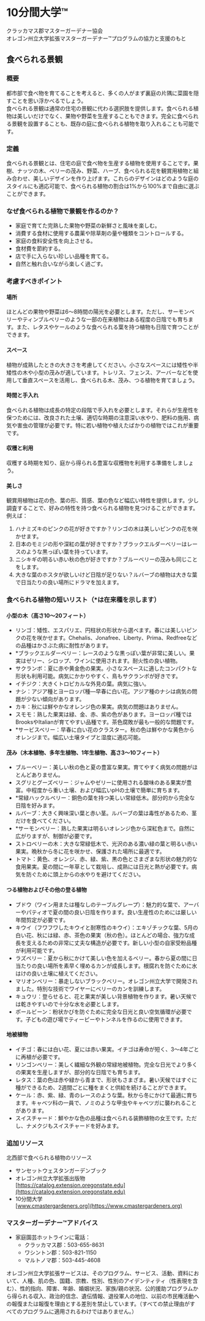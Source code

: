 # 10分間大学™

クラッカマス郡マスターガーデナー協会  
オレゴン州立大学拡張マスターガーデナー™プログラムの協力と支援のもと  

## 食べられる景観

### 概要  
都市部で食べ物を育てることを考えると、多くの人がまず裏庭の片隅に菜園を隠すことを思い浮かべるでしょう。  
食べられる景観は通常の住宅の景観に代わる選択肢を提供します。食べられる植物は美しいだけでなく、果物や野菜を生産することもできます。完全に食べられる景観を設置することも、既存の庭に食べられる植物を取り入れることも可能です。  

### 定義  
食べられる景観とは、住宅の庭で食べ物を生産する植物を使用することです。果樹、ナッツの木、ベリーの茂み、野菜、ハーブ、食べられる花を観賞用植物と組み合わせ、美しいデザインを作り上げます。これらのデザインはどのような庭のスタイルにも適応可能で、食べられる植物の割合は1%から100%まで自由に選ぶことができます。  

### なぜ食べられる植物で景観を作るのか？  
- 家庭で育てた完熟した果物や野菜の新鮮さと風味を楽しむ。  
- 消費する食材に使用する農薬や除草剤の量や種類をコントロールする。  
- 家庭の食料安全性を向上させる。  
- 食材費を節約する。  
- 店で手に入らない珍しい品種を育てる。  
- 自然と触れ合いながら楽しく過ごす。  

### 考慮すべきポイント  

#### 場所  
ほとんどの果物や野菜は6～8時間の陽光を必要とします。ただし、サーモンベリーやティンブルベリーのような一部の在来植物はある程度の日陰でも育ちます。また、レタスやケールのような食べられる葉を持つ植物も日陰で育つことができます。  

#### スペース  
植物が成熟したときの大きさを考慮してください。小さなスペースには矮性や半矮性の木や小型の茂みが適しています。トレリス、フェンス、アーバーなどを使用して垂直スペースを活用し、食べられる木、茂み、つる植物を育てましょう。  

#### 時間と手入れ  
食べられる植物は成長の特定の段階で手入れを必要とします。それらが生産性を保つためには、改良された土壌、適切な時期の注意深い水やり、肥料の施用、病気や害虫の管理が必要です。特に若い植物や植えたばかりの植物ではこれが重要です。  

#### 収穫と利用  
収穫する時期を知り、庭から得られる豊富な収穫物を利用する準備をしましょう。  

#### 美しさ  
観賞用植物は花の色、葉の形、質感、葉の色など幅広い特性を提供します。少し調査することで、好みの特性を持つ食べられる植物を見つけることができます。例えば：  
1. ハナミズキのピンクの花が好きですか？リンゴの木は美しいピンクの花を咲かせます。  
2. 日本のモミジの形や深紅の葉が好きですか？ブラックエルダーベリーはレースのような黒っぽい葉を持っています。  
3. ニシキギの明るい赤い秋の色が好きですか？ブルーベリーの茂みも同じことをします。  
4. 大きな葉のホスタが欲しいけど日陰が足りない？ルバーブの植物は大きな葉で日当たりの良い場所にドラマを加えます。  

### 食べられる植物の短いリスト（*は在来種を示します）  

#### 小型の木（高さ10～20フィート）  
- リンゴ：矮性、エスパリエ、円柱状の形状から選べます。春には美しいピンクの花を咲かせます。Chehalis、Jonafree、Liberty、Prima、Redfreeなどの品種はかさぶた病に耐性があります。  
- *ブラックエルダーベリー：レースのような黒っぽい葉が非常に美しい。果実はゼリー、シロップ、ワインに使用されます。耐火性の良い植物。  
- サクランボ：夏に赤や黄金色の果実。小さなスペースに適したコンパクトな形状も利用可能。病気にかかりやすく、鳥もサクランボが好きです。  
- イチジク：大きくトロピカルな外見の葉。病気に強い。  
- ナシ：アジア種とヨーロッパ種—早春に白い花。アジア種のナシは病気の問題が少ない傾向があります。  
- カキ：秋には鮮やかなオレンジ色の果実。病気の問題はありません。  
- スモモ：熟した果実は緑、金、赤、紫の色があります。ヨーロッパ種ではBrooksやItalianが育てやすい品種です。茶色腐敗が最も一般的な問題です。  
- *サービスベリー：早春に白い花のクラスター。秋の色は鮮やかな黄色からオレンジまで。幅広い土壌タイプと湿度に適応可能。  

#### 茂み（木本植物、多年生植物、1年生植物、高さ3～10フィート）  
- ブルーベリー：美しい秋の色と夏の豊富な果実。育てやすく病気の問題がほとんどありません。  
- スグリとグーズベリー：ジャムやゼリーに使用される酸味のある果実が豊富。中程度から重い土壌、および幅広いpHの土壌で簡単に育ちます。  
- *常緑ハックルベリー：銅色の葉を持つ美しい常緑低木。部分的から完全な日陰を好みます。  
- ルバーブ：大きく興味深い葉と赤い茎。ルバーブの葉は毒性があるため、茎だけを食べてください。  
- *サーモンベリー：熟した果実は明るいオレンジ色から深紅色まで。自然に広がりますが、制御が必要です。  
- ストロベリーの木：大きな常緑低木で、光沢のある濃い緑の葉と明るい赤い果実。晩秋から冬に花を咲かせ、保護された場所に最適です。  
- トマト：黄色、オレンジ、赤、緑、紫、黒の色とさまざまな形状の魅力的な食用果実。夏の間に一年草として栽培し、成熟には日光と熱が必要です。病気を防ぐために頭上からの水やりを避けてください。  

#### つる植物およびその他の登る植物  
- ブドウ（ワイン用または種なしのテーブルグレープ）：魅力的な葉で、アーバーやパティオで夏の間の良い日陰を作ります。良い生産性のためには厳しい年間剪定が必要です。  
- キウイ（フワフワしたキウイと耐寒性のキウイ）：エキゾチックな葉、5月の白い花、秋には緑、赤、茶色の果実（秋の色）。ほとんどの場合、強力な成長を支えるための非常に丈夫な構造が必要です。新しい小型の自家受粉品種が利用可能です。  
- ラズベリー：夏から秋にかけて美しい色を加えるベリー。春から夏の間に日当たりの良い場所を素早く埋めるカンが成長します。根腐れを防ぐために水はけの良い土壌に植えてください。  
- マリオンベリー：暴走しないブラックベリー。オレゴン州立大学で開発されました。特別な技術でワイヤーにベリーのカンを訓練します。  
- キュウリ：登らせると、花と果実が美しい背景植物を作ります。暑い天候では乾きやすいので十分な水を必要とします。  
- ポールビーン：粉状かびを防ぐために完全な日光と良い空気循環が必要です。子どもの遊び場でティーピーやトンネルを作るのに使用できます。  

#### 地被植物  
- イチゴ：春には白い花、夏には赤い果実。イチゴは寿命が短く、3～4年ごとに再植が必要です。  
- リンゴンベリー：美しく繊細な外観の常緑地被植物。完全な日光でより多くの果実を生産しますが、部分的な日陰でも育ちます。  
- レタス：葉の色は赤や緑から青まで、形状もさまざま。暑い天候ではすぐに種ができるため、2週間ごとに種をまくと供給を続けることができます。  
- ケール：赤、紫、緑、青のレースのような葉。秋から冬にかけて最適に育ちます。キャベツ科の一員で、ノミのような甲虫やキャベツガに襲われることがあります。  
- スイスチャード：鮮やかな色の品種は食べられる装飾植物の女王です。ただし、ナメクジもスイスチャードを好みます。  

### 追加リソース  
北西部で食べられる植物のリソース  
- サンセットウェスタンガーデンブック  
- オレゴン州立大学拡張出版物  
  [https://catalog.extension.oregonstate.edu](https://catalog.extension.oregonstate.edu)  
- 10分間大学  
  [www.cmastergardeners.org](https://www.cmastergardeners.org)  

### マスターガーデナー™アドバイス  
- 家庭園芸ホットラインに電話：  
  - クラッカマス郡：503-655-8631  
  - ワシントン郡：503-821-1150  
  - マルトノマ郡：503-445-4608  

オレゴン州立大学拡張サービスは、そのプログラム、サービス、活動、資料において、人種、肌の色、国籍、宗教、性別、性別のアイデンティティ（性表現を含む）、性的指向、障害、年齢、婚姻状況、家族/親の状況、公的援助プログラムから得られる収入、政治的信念、遺伝情報、退役軍人の地位、以前の市民権活動への報復または報復を理由とする差別を禁止しています。（すべての禁止理由がすべてのプログラムに適用されるわけではありません。）